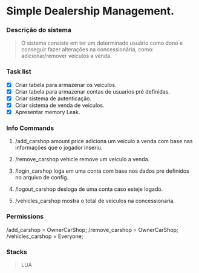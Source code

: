 # Simple Dealership Management.
### Descrição do sistema
> O sistema consiste em ter um determinado usuário como dono e conseguir fazer alterações na concessionária, como: adicionar/remover veículos a venda.

### Task list
- [X] Criar tabela para armazenar os veiculos.
- [X] Criar tabela para armazenar contas de usuarios pré definidas.
- [X] Criar sistema de autenticação.
- [X] Criar sistema de venda de veiculos.
- [X] Apresentar memory Leak.

### Info Commands
1. /add_carshop amount price
     adiciona um veículo a venda com base nas informações que o jogador inseriu.

2. /remove_carshop vehicle
     remove um veículo a venda.

3. /login_carshop
     loga em uma conta com base nos dados pre definidos no arquivo de config. 

4. /logout_carshop
     desloga de uma conta caso esteje logado.

5. /vehicles_carshop
     mostra o total de veiculos na concessionaria.

### Permissions
/add_carshop = OwnerCarShop;
/remove_carshop = OwnerCarShop;
/vehicles_carshop = Everyone;


### Stacks
> LUA